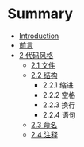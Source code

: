 # Summary

* [Introduction](README.md)
* [前言](chapter1.md)
* [2 代码风格](dai_ma_feng_ge.md)
   * [2.1 文件](21_wen_jian.md)
   * [2.2 结构](22_jie_gou.md)
       * 2.2.1 缩进
       * 2.2.2 空格
       * 2.2.3 换行
       * 2.2.4 语句
   * [2.3 命名](23_ming_ming.md)
   * [2.4 注释](24_zhu_shi.md)

